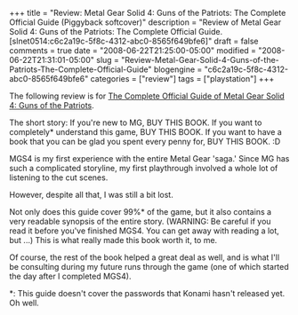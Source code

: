 +++
title = "Review: Metal Gear Solid 4: Guns of the Patriots: The Complete Official Guide (Piggyback softcover)"
description = "Review of Metal Gear Solid 4: Guns of the Patriots: The Complete Official Guide. [slnet0514:c6c2a19c-5f8c-4312-abc0-8565f649bfe6]"
draft = false
comments = true
date = "2008-06-22T21:25:00-05:00"
modified = "2008-06-22T21:31:01-05:00"
slug = "Review-Metal-Gear-Solid-4-Guns-of-the-Patriots-The-Complete-Official-Guide"
blogengine = "c6c2a19c-5f8c-4312-abc0-8565f649bfe6"
categories = ["review"]
tags = ["playstation"]
+++

<div class="note">
<p>
The following review is for <a href="http://www.amazon.com/gp/product/0761559698?tag=strivinglifen-20" target="_blank">The Complete Official Guide of Metal Gear Solid 4: Guns of the Patriots</a>. 
</p>
</div>
<p>
The short story: If you&#39;re new to MG, BUY THIS BOOK. If you want to completely* understand this game, BUY THIS BOOK. If you want to have a book that you can be glad you spent every penny for, BUY THIS BOOK. :D 
</p>
<p>
MGS4 is my first experience with the entire Metal Gear &#39;saga.&#39; Since MG has such a complicated storyline, my first playthrough involved a whole lot of listening to the cut scenes. 
</p>
<p>
However, despite all that, I was still a bit lost. 
</p>
<p>
Not only does this guide cover 99%* of the game, but it also contains a very readable synopsis of the entire story. (WARNING: Be careful if you read it before you&#39;ve finished MGS4. You can get away with reading a lot, but ...) This is what really made this book worth it, to me. 
</p>
<p>
Of course, the rest of the book helped a great deal as well, and is what I&#39;ll be consulting during my future runs through the game (one of which started the day after I completed MGS4). 
</p>
<p>
*: This guide doesn&#39;t cover the passwords that Konami hasn&#39;t released yet. Oh well. 
</p>

